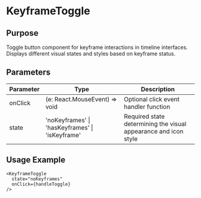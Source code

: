 # KeyframeToggle

## Purpose
Toggle button component for keyframe interactions in timeline interfaces. Displays different visual states and styles based on keyframe status.

## Parameters

| Parameter | Type | Description |
|-----------|------|-------------|
| onClick | (e: React.MouseEvent<HTMLButtonElement>) => void | Optional click event handler function |
| state | 'noKeyframes' \| 'hasKeyframes' \| 'isKeyframe' | Required state determining the visual appearance and icon style |

## Usage Example
```tsx
<KeyframeToggle 
  state="noKeyframes"
  onClick={handleToggle}
/>
```